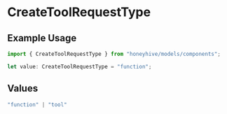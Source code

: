 # CreateToolRequestType

## Example Usage

```typescript
import { CreateToolRequestType } from "honeyhive/models/components";

let value: CreateToolRequestType = "function";
```

## Values

```typescript
"function" | "tool"
```